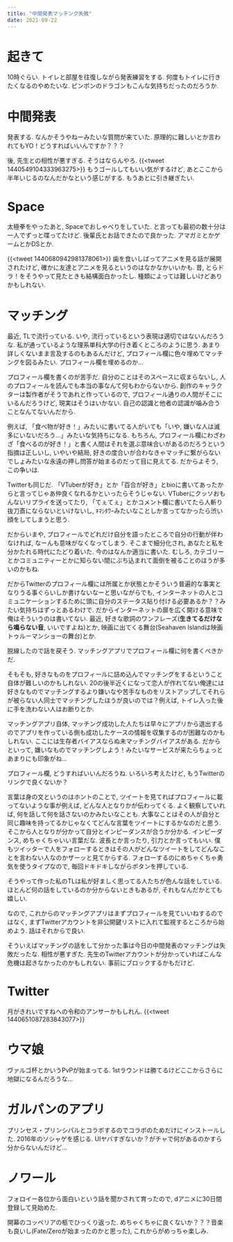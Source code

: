 ```yaml
---
title: "中間発表マッチング失敗"
date: 2021-09-22
---
```


# 起きて
10時ぐらい. トイレと部屋を往復しながら発表練習をする. 何度もトイレに行きたくなるのやめたいな. ピンポンのドラゴンもこんな気持ちだったのだろうか.
# 中間発表
発表する. なんかそうやねーみたいな質問が来ていた. 原理的に難しいとか言われてもYO！どうすればいいんですか？？？

後, 先生との相性が悪すぎる. そうはならんやろ.
{{<tweet 1440549104333963275>}}
もうゴールしてもいい気がするけど, あとここから半年いじるのなんだかなという感じがする. もうあとに引き継ぎたい.

# Space
太極拳をやったあと, Spaceでおしゃべりをしていた. と言っても最初の数十分は一人でずっと喋ってたけど. 後輩氏とお話できたので良かった. アマガミとかゲームとかDSとか.

{{<tweet 1440680942981378061>}}
歯を食いしばってアニメを見る話が展開されたけど, 確かに友達とアニメを見るというのはなかなかいいかも. 昔, とらドラ！をそうやって見たときも結構面白かったし. 種類によっては難しいけどありかもしれない.

# マッチング
最近, TLで流行っている. いや, 流行っているという表現は適切ではないんだろうな. 私が通っているような理系単科大学の行き着くところのように思う. あまり詳しくないまま言及するのもあるんだけど, プロフィール欄に色々埋めてマッチングを図るみたい. プロフィール欄を埋めるのか...

プロフィール欄を書くのが苦手だ. 自分のことはそのスペースに収まらないし, 人のプロフィールを読んでも本当の事なんて何もわからないから. 創作のキャラクターは製作者がそうであれと作っているので, プロフィール通りの人間がそこにいるんだろうけど, 現実はそうはいかない. 自己の認識と他者の認識が噛み合うことなんてないんだから.

例えば, 「食べ物が好き！」みたいに書いてる人がいても「いや, 嫌いな人は滅多にいないだろう...」みたいな気持ちになる. もちろん, プロフィール欄にわざわざ「食べるのが好き！」と書く人間はそれを選ぶ意味合いがあるのだろうという指摘は正しいし, いやいや結局, 好きの度合いが合わなきゃマッチに繋がらないでしょみたいな永遠の押し問答が始まるのだって目に見えてる. だからよそう, この争いは.

Twitterも同じだ. 「VTuberが好き」とか「百合が好き」とbioに書いてあったからと言ってじゃあ仲良くなれるかといったらそうじゃない. VTuberにクッソおもんないリプライを送ってたり, 「てぇてぇ」とかコメント欄に書いてたら人斬り抜刀斎にならないといけないし, ｷﾏｼﾀﾜｰみたいなことしか言ってなかったら渋い顔をしてしまうと思う.

だからいまや, プロフィールでどれだけ自分を語ったところで自分の行動が伴わなければ, なーんも意味がなくなってしまう. そこまで細分化され, あなたと私を分かたれる時代にたどり着いた. 今のはなんか適当に書いた.
むしろ, カテゴリーとかコミュニティーとかに知らない間にぶち込まれて面倒を被ることのほうが多いのかもね.

だからTwitterのプロフィール欄には所属とか状態とかそういう普遍的な事実となりうる事ぐらいしか書けないなーと思いながらでも, インターネットの人とコミュニケーションするために頭に自分のステータス貼り付ける必要あるか？？みたい気持ちはずっとあるわけで. だからインターネットの扉を広く開ける意味で俺はそういうのは書いてない. 最近, 好きな歌詞のワンフレーズ(**生きてるだけなら鳴らない音**, いいですよね)とか, 映画に出てくる舞台(Seahaven Islandは映画トゥルーマンショーの舞台)とか.


脱線したので話を戻そう. マッチングアプリでプロフィール欄に何を書くべきかだ.

そもそも, 好きなものをプロフィールに詰め込んでマッチングをするということ自体が難しいのかもしれない. 20の後半近くになって恋人が作れてない俺達には好きなものでマッチングするより嫌いなや苦手なものをリストアップしてそれらが被らない人同士でマッチングしたほうが良いのでは？例えば, トイレ入った後に手を洗わない人はお断りとか.

マッチングアプリ自体, マッチング成功した人たちは早々にアプリから退出するのでアプリを作っている側も成功したケースの情報を収集するのが困難なのかもしれない.
ここには生存者バイアスならぬ未マッチングバイアスがある. だからといって, 嫌いなものでマッチングしよう！みたいなサービスが来たらちょっとあまりにも印象がね...

プロフィール欄, どうすればいいんだろうね. いろいろ考えたけど, もうTwitterのリンクで良くないか？

言葉は身の文というのはホントのことで, ツイートを見てればプロフィールに載ってないような事が例えば, どんな人となりかが伝わってくる. よく観察していれば, 何を話して何を話さないのかみたいなことも. 
大事なことはその人が自分と同じ趣味を持ってるかじゃなくてどんな言葉をツイートにするかなのだと思う. そこから人となりが分かって自分とインピーダンスが合うか分かる. インピーダンス, めちゃくちゃいい言葉だな. 
波長とか言ったり, 引力とか言ってもいい. 
僕もツイッターで人をフォローするときはその人がどんなツイートをしてどんなことを言わない人なのかザーッと見てからする. フォローするのにめちゃくちゃ勇気を使うタイプなので, 毎回ドキドキしながらボタンを押している.

そうやって作った私のTLは私が好ましく思ってる人たちが色んな話をしている. ほとんど何の話をしているのか分からないときもあるが, それもなんだかとても嬉しい.

なので, これからのマッチングアプリはまずプロフィールを見ていいねするのではなく, まずTwitterアカウントを非公開鍵リストに入れて監視するところから始めよう. 話はそれからで良い.

そういえばマッチングの話をして分かった事は今日の中間発表のマッチングは失敗だったな. 相性が悪すぎた. 先生のTwitterアカウントが分かっていればこんな危機は起きなかったのかもしれない. 事前にブロックするかもだけど.
# Twitter
月がきれいですねへの令和のアンサーかもしれん.
{{<tweet 1440651087283843077>}}

# ウマ娘
ヴァルゴ杯とかいうPvPが始まってる. 1stラウンドは勝てるけどここからさらに地獄になるんだろうな...

# ガルパンのアプリ
プリンセス・プリンシパルとコラボするのでコラボのためだけにインストールした. 2016年のソシャゲを感じる. UIヤバすぎないか？がチャで何があるのかすら分からないんだけど...

# ノワール
フォロイー各位から面白いという話を聞かされて育ったので, dアニメに30日間登録して見始めた.

開幕のコッペリアの柩でひっくり返った. めちゃくちゃに良くないか？？？音楽も良いし(Fate/Zeroが始まったのかと思った), これからがめっちゃ楽しみ.